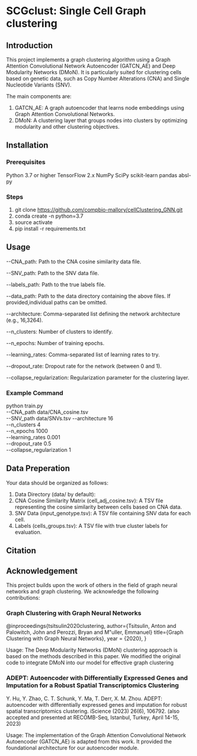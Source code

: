 # SCGclust: Single Cell Graph clustering

## Introduction
This project implements a graph clustering algorithm using a Graph Attention Convolutional Network Autoencoder (GATCN_AE) and Deep Modularity Networks (DMoN). It is particularly suited for clustering cells based on genetic data, such as Copy Number Alterations (CNA) and Single Nucleotide Variants (SNV).

The main components are:

1.	GATCN_AE: A graph autoencoder that learns node embeddings using Graph Attention Convolutional Networks.
2.	DMoN: A clustering layer that groups nodes into clusters by optimizing modularity and other clustering objectives.

## Installation

### Prerequisites
Python 3.7 or higher
TensorFlow 2.x
NumPy
SciPy
scikit-learn
pandas
absl-py

### Steps

1. git clone https://github.com/compbio-mallory/cellClustering_GNN.git
2. conda create -n <env-name> python=3.7
3. source activate <env-name>
4. pip install -r requirements.txt

## Usage

--CNA_path: Path to the CNA cosine similarity data file.

--SNV_path: Path to the SNV data file.

--labels_path: Path to the true labels file.

--data_path: Path to the data directory containing the above files. If provided,individual paths can be omitted.

--architecture: Comma-separated list defining the network architecture (e.g., 16,3264).

--n_clusters: Number of clusters to identify.

--n_epochs: Number of training epochs.

--learning_rates: Comma-separated list of learning rates to try.

--dropout_rate: Dropout rate for the network (between 0 and 1).

--collapse_regularization: Regularization parameter for the clustering layer.

### Example Command

python train.py \
  --CNA_path data/CNA_cosine.tsv \
  --SNV_path data/SNVs.tsv
  --architecture 16 \
  --n_clusters 4 \
  --n_epochs 1000 \
  --learning_rates 0.001 \
  --dropout_rate 0.5 \
  --collapse_regularization 1

## Data Preperation 

Your data should be organized as follows:

1. Data Directory (data/ by default):
2. CNA Cosine Similarity Matrix (cell_adj_cosine.tsv): A TSV file representing the cosine similarity between cells based on CNA data.
3. SNV Data (input_genotype.tsv): A TSV file containing SNV data for each cell.
4. Labels (cells_groups.tsv): A TSV file with true cluster labels for evaluation.

## Citation


## Acknowledgement
This project builds upon the work of others in the field of graph neural networks and graph clustering. We acknowledge the following contributions:

### Graph Clustering with Graph Neural Networks
@inproceedings{tsitsulin2020clustering,
     author={Tsitsulin, Anton and Palowitch, John and Perozzi, Bryan and M\"uller, Emmanuel}
     title={Graph Clustering with Graph Neural Networks},
     year = {2020},
    }

Usage: The Deep Modularity Networks (DMoN) clustering approach is based on the methods described in this paper. We modified the original code to integrate DMoN into our model for effective graph clustering

### ADEPT: Autoencoder with Differentially Expressed Genes and Imputation for a Robust Spatial Transcriptomics Clustering
Y. Hu, Y. Zhao, C. T. Schunk, Y. Ma, T. Derr, X. M. Zhou. ADEPT: autoencoder with differentially expressed genes and imputation for robust spatial transcriptomics clustering. iScience (2023) 26(6), 106792. (also accepted and presented at RECOMB-Seq, Istanbul, Turkey, April 14-15, 2023)

Usage: The implementation of the Graph Attention Convolutional Network Autoencoder (GATCN_AE) is adapted from this work. It provided the foundational architecture for our autoencoder module.
